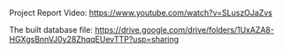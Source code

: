 Project Report Video: https://www.youtube.com/watch?v=SLuszOJaZvs

The built database file: https://drive.google.com/drive/folders/1UxAZA8-HGXgsBnnVJ0y28ZhqqEUevTTP?usp=sharing
